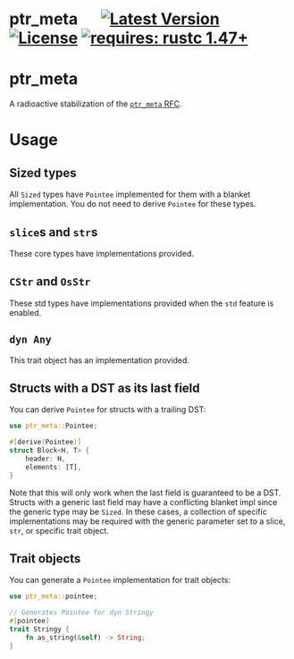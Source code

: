 # ptr_meta &emsp; [![Latest Version]][crates.io] [![License]][license path] [![requires: rustc 1.47+]][Rust 1.47]

[Latest Version]: https://img.shields.io/crates/v/ptr_meta.svg
[crates.io]: https://crates.io/crates/ptr_meta
[License]: https://img.shields.io/badge/license-MIT-blue.svg
[license path]: https://github.com/djkoloski/ptr_meta/blob/master/LICENSE
[requires: rustc 1.47+]: https://img.shields.io/badge/rustc-1.47+-lightgray.svg
[Rust 1.47]: https://blog.rust-lang.org/2020/10/08/Rust-1.47.html

# ptr_meta

A radioactive stabilization of the [`ptr_meta` RFC][rfc].

[rfc]: https://rust-lang.github.io/rfcs/2580-ptr-meta.html

# Usage

## Sized types

All `Sized` types have `Pointee` implemented for them with a blanket
implementation. You do not need to derive `Pointee` for these types.

## `slice`s and `str`s

These core types have implementations provided.

## `CStr` and `OsStr`

These std types have implementations provided when the `std` feature is
enabled.

## `dyn Any`

This trait object has an implementation provided.

## Structs with a DST as its last field

You can derive `Pointee` for structs with a trailing DST:

```rust
use ptr_meta::Pointee;

#[derive(Pointee)]
struct Block<H, T> {
    header: H,
    elements: [T],
}
```

Note that this will only work when the last field is guaranteed to be a DST.
Structs with a generic last field may have a conflicting blanket impl since
the generic type may be `Sized`. In these cases, a collection of specific
implementations may be required with the generic parameter set to a slice,
`str`, or specific trait object.

## Trait objects

You can generate a `Pointee` implementation for trait objects:

```rust
use ptr_meta::pointee;

// Generates Pointee for dyn Stringy
#[pointee]
trait Stringy {
    fn as_string(&self) -> String;
}
```
